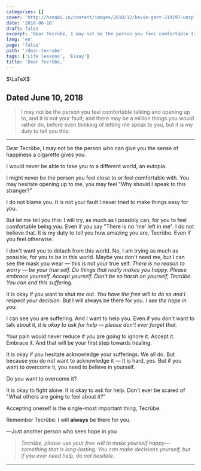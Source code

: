 ```yaml
---
categories: []
cover: 'http://hanabi.in/content/images/2018/12/kevin-gent-219197-unsplash.jpg'
date: '2018-06-10'
draft: false
excerpt: 'Dear Tecrübe, I may not be the person you feel comfortable talking and opening up to, and it is not your fault; and there may be a million things you would rather do, before even thinking of letting me speak to you, but it is my duty to tell you this:'
lang: 'en'
page: 'false'
path: '/dear-tecrube'
tags: ['Life lessons', 'Essay']
title: 'Dear Tecrübe,'
---
```


$\LaTeX$

## Dated June 10, 2018

> I may not be the person you feel comfortable talking and opening up to, and it is not your fault; and there may be a million things you would rather do, before even thinking of letting me speak to you, but it is my duty to tell you this:

------

Dear Tecrübe,
I may not be the person who can give you the sense of happiness a cigarette gives you.

I would never be able to take you to a different world, an eutopia.

I might never be the person you feel close to or feel comfortable with.  You may hesitate opening up to me, you may feel "Why should I speak to this stranger?"

I do not blame you.  It is not your fault I never tried to make things easy for you.

But let me tell you this: I will try, as much as I possibly can, for you to feel comfortable being *you*.  Even if you say "There is no 'me' left in me".  I do not believe that.  It is my duty to tell you how amazing you are, Tecrübe.  Even if you feel otherwise.

I don't want you to detach from this world.  No, I am trying as much as possible, for you to be in this world.  Maybe you don't need me, but I can see the mask you wear — this is not your true self.  *There is no reason to worry — be your true self.  Do things that really makes you happy.  Please embrace yourself.  Accept yourself.  Don't be so harsh on yourself, Tecrübe.  You can end this suffering.*

It is okay if you want to shut me out.  *You have the free will to do so and I respect your decision.*  But I will always be there for you.  *I see the hope in you.*

I can see you are suffering.  And I want to help you.  Even if you don't want to talk about it, *it is okay to ask for help — please don't ever forget that.*

Your pain would never reduce if you are going to ignore it.  Accept it.  Embrace it.  And that will be your first step towards healing.

It is okay if you hesitate acknowledge your sufferings.  We all do.  But because you do not want to acknowledge it — It is hard, yes.  But if you want to overcome it, you need to believe in yourself.

Do you want to overcome it?

It is okay to fight alone.  It is okay to ask for help.  Don't ever be scared of "What others are going to feel about it?"

Accepting oneself is the single-most important thing, Tecrübe.

Remember Tecrübe: I will **always** be there for you.

—Just another person who sees hope in you

> *Tecrübe, please use your free will to make yourself happy—something that is long-lasting. You can make decisions yourself, but if you ever need help, do not hesitate.*

---